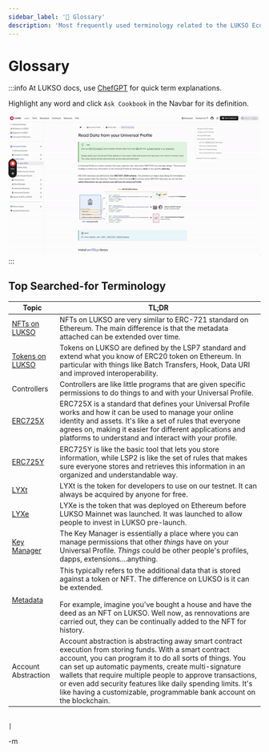 ```yaml
---
sidebar_label: '📘 Glossary'
description: 'Most frequently used terminology related to the LUKSO Ecosystem: Universal Profiles, Controllers, Transaction Relay Service.'
---
```


# Glossary

:::info
At LUKSO docs, use [ChefGPT](https://www.cookbook.dev/) for quick term explanations.

Highlight any word and click `Ask Cookbook` in the Navbar for its definition.

![ChefGPT Example](../../static/img/chefgpt.gif)
:::

## Top Searched-for Terminology

| Topic                                                                                              | TL;DR                                                                                                                                                                                                                                                                                                                                                                                                                             |
| -------------------------------------------------------------------------------------------------- | --------------------------------------------------------------------------------------------------------------------------------------------------------------------------------------------------------------------------------------------------------------------------------------------------------------------------------------------------------------------------------------------------------------------------------- |
| [NFTs on LUKSO](../standards/tokens/LSP8-Identifiable-Digital-Asset.md)                            | NFTs on LUKSO are very similar to ERC-721 standard on Ethereum. The main difference is that the metadata attached can be extended over time.                                                                                                                                                                                                                                                                                      |
| [Tokens on LUKSO](../standards/tokens/LSP7-Digital-Asset.md)                                       | Tokens on LUKSO are defined by the LSP7 standard and extend what you know of ERC20 token on Ethereum. In particular with things like Batch Transfers, Hook, Data URI and improved interoperability.                                                                                                                                                                                                                               |
| Controllers                                                                                        | Controllers are like little programs that are given specific permissions to do things to and with your Universal Profile.                                                                                                                                                                                                                                                                                                         |
| [ERC725X](../standards/generic-standards/lsp2-json-schema.md)                                      | ERC725X is a standard that defines your Universal Profile works and how it can be used to manage your online identity and assets. It's like a set of rules that everyone agrees on, making it easier for different applications and platforms to understand and interact with your profile.                                                                                                                                       |
| [ERC725Y](../standards/lsp-background/erc725#erc725x)                                              | ERC725Y is like the basic tool that lets you store information, while LSP2 is like the set of rules that makes sure everyone stores and retrieves this information in an organized and understandable way.                                                                                                                                                                                                                        |
| [LYXt](../../docs/faq/lukso/general-information.md#whats-the-difference-between-lyxt-lyxe-and-lyx) | LYXt is the token for developers to use on our testnet. It can always be acquired by anyone for free.                                                                                                                                                                                                                                                                                                                             |
| [LYXe](../../docs/faq/lukso/general-information.md#whats-the-difference-between-lyxt-lyxe-and-lyx) | LYXe is the token that was deployed on Ethereum before LUKSO Mainnet was launched. It was launched to allow people to invest in LUKSO pre-launch.                                                                                                                                                                                                                                                                                 |
| [Key Manager](../standards/universal-profile/lsp6-key-manager.md)                                  | The Key Manager is essentially a place where you can manage permissions that other _things_ have on your Universal Profile. _Things_ could be other people's profiles, dapps, extensions....anything.                                                                                                                                                                                                                             |
| [Metadata](../standards/universal-profile/lsp3-profile-metadata.md)                                | This typically refers to the additional data that is stored against a token or NFT. The difference on LUKSO is it can be extended. <br></br> For example, imagine you've bought a house and have the deed as an NFT on LUKSO. Well now, as rennovations are carried out, they can be continually added to the NFT for history.                                                                                                    |
| Account Abstraction                                                                                | Account abstraction is abstracting away smart contract execution from storing funds. With a smart contract account, you can program it to do all sorts of things. You can set up automatic payments, create multi-signature wallets that require multiple people to approve transactions, or even add security features like daily spending limits. It's like having a customizable, programmable bank account on the blockchain. |

                                                                                                                                                                                                                                                                                                                                |

-m
